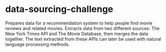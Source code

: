 # data-sourcing-challenge

Prepares data for a recommendation system to help people find movie reviews and related movies. Extracts data from two different sources: The New York Times API and The Movie Database, then merges the data together. The text extracted from these APIs can later be used with natural language processing methods.
